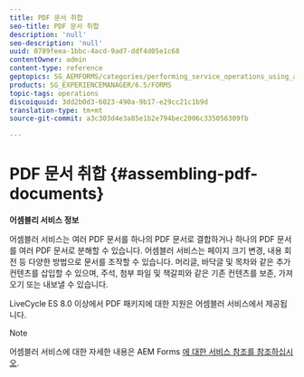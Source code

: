 ```yaml
---
title: PDF 문서 취합
seo-title: PDF 문서 취합
description: 'null'
seo-description: 'null'
uuid: 0789feea-1bbc-4acd-9ad7-ddf4d05e1c68
contentOwner: admin
content-type: reference
geptopics: SG_AEMFORMS/categories/performing_service_operations_using_apis
products: SG_EXPERIENCEMANAGER/6.5/FORMS
topic-tags: operations
discoiquuid: 3dd2b0d3-6023-490a-9b17-e29cc21c1b9d
translation-type: tm+mt
source-git-commit: a3c303d4e3a85e1b2e794bec2006c335056309fb

---
```



# PDF 문서 취합 {#assembling-pdf-documents}

**어셈블리 서비스 정보**

어셈블러 서비스는 여러 PDF 문서를 하나의 PDF 문서로 결합하거나 하나의 PDF 문서를 여러 PDF 문서로 분해할 수 있습니다. 어셈블러 서비스는 페이지 크기 변경, 내용 회전 등 다양한 방법으로 문서를 조작할 수 있습니다. 머리글, 바닥글 및 목차와 같은 추가 컨텐츠를 삽입할 수 있으며, 주석, 첨부 파일 및 책갈피와 같은 기존 컨텐츠를 보존, 가져오기 또는 내보낼 수 있습니다.

LiveCycle ES 8.0 이상에서 PDF 패키지에 대한 지원은 어셈블러 서비스에서 제공됩니다.

>[!NOTE]
>
>어셈블러 서비스에 대한 자세한 내용은 AEM Forms [에 대한 서비스 참조를 참조하십시오](https://www.adobe.com/go/learn_aemforms_services_63).

